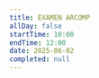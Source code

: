 ```yaml
---
title: EXAMEN ARCOMP
allDay: false
startTime: 10:00
endTime: 12:00
date: 2025-06-02
completed: null
---
```

